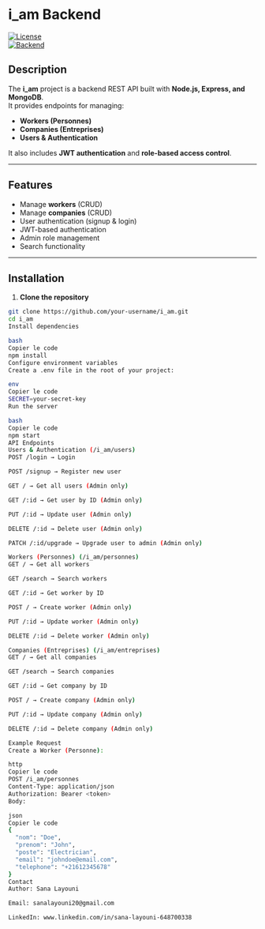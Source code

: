 # i_am Backend

[![License](https://img.shields.io/badge/License-MIT-blue.svg)](https://opensource.org/licenses/MIT)  
[![Backend](https://img.shields.io/badge/Backend-Node.js%20%7C%20Express%20%7C%20MongoDB-green.svg)]()  

## Description

The **i_am** project is a backend REST API built with **Node.js, Express, and MongoDB**.  
It provides endpoints for managing:  

- **Workers (Personnes)**  
- **Companies (Entreprises)**  
- **Users & Authentication**  

It also includes **JWT authentication** and **role-based access control**.  

---

## Features

- Manage **workers** (CRUD)  
- Manage **companies** (CRUD)  
- User authentication (signup & login)  
- JWT-based authentication  
- Admin role management  
- Search functionality  

---

## Installation

1. **Clone the repository**
```bash
git clone https://github.com/your-username/i_am.git
cd i_am
Install dependencies

bash
Copier le code
npm install
Configure environment variables
Create a .env file in the root of your project:

env
Copier le code
SECRET=your-secret-key
Run the server

bash
Copier le code
npm start
API Endpoints
Users & Authentication (/i_am/users)
POST /login → Login

POST /signup → Register new user

GET / → Get all users (Admin only)

GET /:id → Get user by ID (Admin only)

PUT /:id → Update user (Admin only)

DELETE /:id → Delete user (Admin only)

PATCH /:id/upgrade → Upgrade user to admin (Admin only)

Workers (Personnes) (/i_am/personnes)
GET / → Get all workers

GET /search → Search workers

GET /:id → Get worker by ID

POST / → Create worker (Admin only)

PUT /:id → Update worker (Admin only)

DELETE /:id → Delete worker (Admin only)

Companies (Entreprises) (/i_am/entreprises)
GET / → Get all companies

GET /search → Search companies

GET /:id → Get company by ID

POST / → Create company (Admin only)

PUT /:id → Update company (Admin only)

DELETE /:id → Delete company (Admin only)

Example Request
Create a Worker (Personne):

http
Copier le code
POST /i_am/personnes
Content-Type: application/json
Authorization: Bearer <token>
Body:

json
Copier le code
{
  "nom": "Doe",
  "prenom": "John",
  "poste": "Electrician",
  "email": "johndoe@email.com",
  "telephone": "+21612345678"
}
Contact
Author: Sana Layouni

Email: sanalayouni20@gmail.com

LinkedIn: www.linkedin.com/in/sana-layouni-648700338


